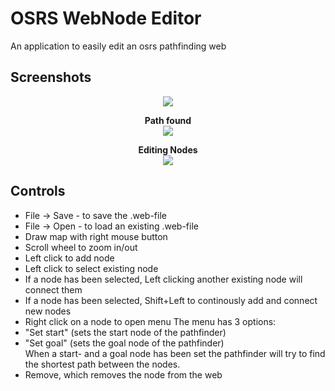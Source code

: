 # OSRS WebNode Editor
An application to easily edit an osrs pathfinding web

## Screenshots  
<p align="center">
  <img src="https://i.gyazo.com/d1027aeb4aec1d05f94eee263d97a092.png"/>
</p>

<p align="center">
  <b>Path found</b><br>  
  <img src="https://i.gyazo.com/e96d738012ea371bdf5f4bbe01774394.png"/>
</p>


<p align="center">
  <b>Editing Nodes</b><br>  
  <img src="https://github.com/Ploxie/OSRSWebNodeEditor/blob/master/nodeedit.gif"/>
</p>

## Controls
- File -> Save - to save the .web-file
- File -> Open - to load an existing .web-file
- Draw map with right mouse button
- Scroll wheel to zoom in/out
- Left click to add node
- Left click to select existing node
- If a node has been selected, Left clicking another existing node will connect them
- If a node has been selected, Shift+Left to continously add and connect new nodes
- Right click on a node to open menu
The menu has 3 options:
- "Set start" (sets the start node of the pathfinder)
- "Set goal" (sets the goal node of the pathfinder)  
When a start- and a goal node has been set the pathfinder will try to find the shortest path between the nodes.  
- Remove, which removes the node from the web
